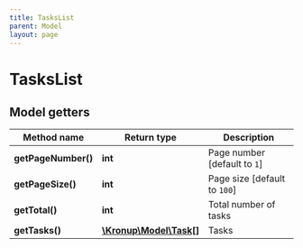 ```yaml
---
title: TasksList
parent: Model
layout: page
---
```


# TasksList

## Model getters

Method name | Return type | Description
------------ | ------------- | -------------
**getPageNumber()** | **int** | Page number [default to `1`]
**getPageSize()** | **int** | Page size [default to `100`]
**getTotal()** | **int** | Total number of tasks
**getTasks()** | [**\Kronup\Model\Task[]**](../Task) | Tasks

